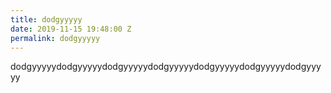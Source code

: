 ```yaml
---
title: dodgyyyyy
date: 2019-11-15 19:48:00 Z
permalink: dodgyyyyy
---
```


dodgyyyyydodgyyyyydodgyyyyydodgyyyyydodgyyyyydodgyyyyydodgyyyyy